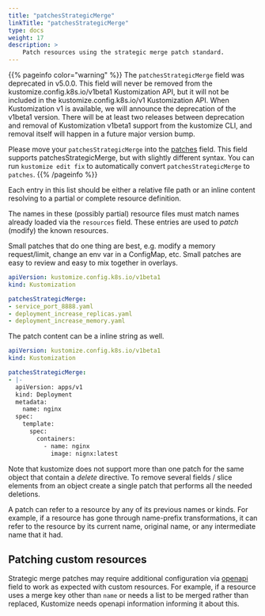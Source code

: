 ```yaml
---
title: "patchesStrategicMerge"
linkTitle: "patchesStrategicMerge"
type: docs
weight: 17
description: >
    Patch resources using the strategic merge patch standard.
---
```


{{% pageinfo color="warning" %}}
The `patchesStrategicMerge` field was deprecated in v5.0.0. This field will never be removed from the
kustomize.config.k8s.io/v1beta1 Kustomization API, but it will not be included
in the kustomize.config.k8s.io/v1 Kustomization API. When Kustomization v1 is available,
we will announce the deprecation of the v1beta1 version. There will be at least
two releases between deprecation and removal of Kustomization v1beta1 support from the
kustomize CLI, and removal itself will happen in a future major version bump.

Please move your `patchesStrategicMerge` into
the [patches](/docs/reference/api/kustomization-file/patches) field. This field supports patchesStrategicMerge,
but with slightly different syntax. You can run `kustomize edit fix` to automatically convert
`patchesStrategicMerge` to `patches`.
{{% /pageinfo %}}

Each entry in this list should be either a relative
file path or an inline content
resolving to a partial or complete resource
definition.

The names in these (possibly partial) resource
files must match names already loaded via the
`resources` field.  These entries are used to
_patch_ (modify) the known resources.

Small patches that do one thing are best, e.g. modify
a memory request/limit, change an env var in a
ConfigMap, etc.  Small patches are easy to review and
easy to mix together in overlays.

```yaml
apiVersion: kustomize.config.k8s.io/v1beta1
kind: Kustomization

patchesStrategicMerge:
- service_port_8888.yaml
- deployment_increase_replicas.yaml
- deployment_increase_memory.yaml
```

The patch content can be a inline string as well.

```yaml
apiVersion: kustomize.config.k8s.io/v1beta1
kind: Kustomization

patchesStrategicMerge:
- |-
  apiVersion: apps/v1
  kind: Deployment
  metadata:
    name: nginx
  spec:
    template:
      spec:
        containers:
          - name: nginx
            image: nignx:latest
```

Note that kustomize does not support more than one patch
for the same object that contain a _delete_ directive. To remove
several fields / slice elements from an object create a single
patch that performs all the needed deletions.

A patch can refer to a resource by any of its previous names or kinds.
For example, if a resource has gone through name-prefix transformations, it can refer to the
resource by its current name, original name, or any intermediate name that it had.

## Patching custom resources

Strategic merge patches may require additional configuration via [openapi](../openapi) field to work as expected with custom resources. For example, if a resource uses a merge key other than `name` or needs a list to be merged rather than replaced, Kustomize needs openapi information informing it about this.
